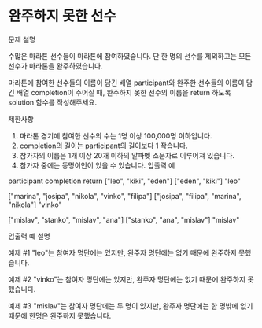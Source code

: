 # 완주하지 못한 선수
문제 설명

수많은 마라톤 선수들이 마라톤에 참여하였습니다. 단 한 명의 선수를 제외하고는 모든 선수가 마라톤을 완주하였습니다.

마라톤에 참여한 선수들의 이름이 담긴 배열 participant와 완주한 선수들의 이름이 담긴 배열 completion이 주어질 때, 완주하지 못한 선수의 이름을 return 하도록 solution 함수를 작성해주세요.

제한사항

1. 마라톤 경기에 참여한 선수의 수는 1명 이상 100,000명 이하입니다.
2. completion의 길이는 participant의 길이보다 1 작습니다.
3. 참가자의 이름은 1개 이상 20개 이하의 알파벳 소문자로 이루어져 있습니다.
4. 참가자 중에는 동명이인이 있을 수 있습니다.
입출력 예

participant	completion	return
["leo", "kiki", "eden"]	["eden", "kiki"]	"leo"

["marina", "josipa", "nikola", "vinko", "filipa"]	["josipa", "filipa", "marina", "nikola"]	"vinko"

["mislav", "stanko", "mislav", "ana"]	["stanko", "ana", "mislav"]	"mislav"

입출력 예 설명

예제 #1
"leo"는 참여자 명단에는 있지만, 완주자 명단에는 없기 때문에 완주하지 못했습니다.

예제 #2
"vinko"는 참여자 명단에는 있지만, 완주자 명단에는 없기 때문에 완주하지 못했습니다.

예제 #3
"mislav"는 참여자 명단에는 두 명이 있지만, 완주자 명단에는 한 명밖에 없기 때문에 한명은 완주하지 못했습니다.
